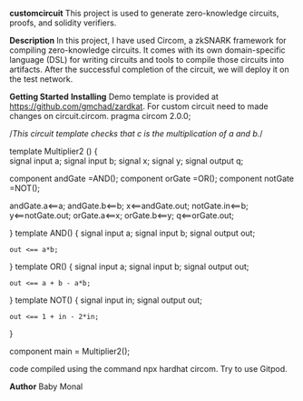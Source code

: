  **customcircuit**
 This project is used to generate zero-knowledge circuits, proofs, and solidity verifiers.

 
 **Description**
 In this project, I have used Circom,  a zkSNARK framework for compiling zero-knowledge circuits. 
 It comes with its own domain-specific language (DSL) for writing circuits and tools to compile those circuits into artifacts.
 After the successful completion of the circuit, we will deploy it on the test network.

 
 **Getting Started**
 **Installing**
 Demo template is provided at https://github.com/gmchad/zardkat.
 For custom circuit need to made changes on circuit.circom.
 pragma circom 2.0.0;

/*This circuit template checks that c is the multiplication of a and b.*/  

template Multiplier2 () {  
   signal input a;
   signal input b;
   signal x;
   signal y;
   signal output q;

   component andGate =AND();
   component orGate =OR();
   component notGate =NOT();

   andGate.a<==a;
   andGate.b<==b;
   x<==andGate.out;
   notGate.in<==b;
   y<==notGate.out;
  orGate.a<==x;
  orGate.b<==y;
   q<==orGate.out;
 
}
template AND() {
    signal input a;
    signal input b;
    signal output out;

    out <== a*b;
}
template OR() {
    signal input a;
    signal input b;
    signal output out;

    out <== a + b - a*b;
}
template NOT() {
    signal input in;
    signal output out;

    out <== 1 + in - 2*in;
}

component main = Multiplier2();

code compiled using the command npx hardhat circom.
Try to use Gitpod.


**Author**
Baby Monal
